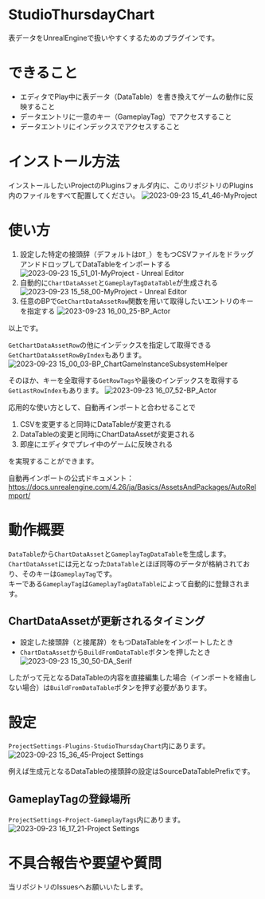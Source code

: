 # StudioThursdayChart
表データをUnrealEngineで扱いやすくするためのプラグインです。

# できること
* エディタでPlay中に表データ（DataTable）を書き換えてゲームの動作に反映すること
* データエントリに一意のキー（GameplayTag）でアクセスすること
* データエントリにインデックスでアクセスすること

# インストール方法
インストールしたいProjectのPluginsフォルダ内に、このリポジトリのPlugins内のファイルをすべて配置してください。
![2023-09-23 15_41_46-MyProject](https://github.com/AkihiroImada/StudioThursdayChart/assets/17783214/891b06e5-b9f2-45ab-ad58-0a93a791b626)

# 使い方
1. 設定した特定の接頭辞（デフォルトは```DT_```）をもつCSVファイルをドラッグアンドドロップしてDataTableをインポートする
![2023-09-23 15_51_01-MyProject - Unreal Editor](https://github.com/AkihiroImada/StudioThursdayChart/assets/17783214/7a3e5892-ab99-49ca-ad11-3a0faaaaefbd)
2. 自動的に```ChartDataAsset```と```GameplayTagDataTable```が生成される
![2023-09-23 15_58_00-MyProject - Unreal Editor](https://github.com/AkihiroImada/StudioThursdayChart/assets/17783214/5585c0ca-c9f0-4fd0-b5c4-1f7bef176b38)
3. 任意のBPで```GetChartDataAssetRow```関数を用いて取得したいエントリのキーを指定する
![2023-09-23 16_00_25-BP_Actor](https://github.com/AkihiroImada/StudioThursdayChart/assets/17783214/6c4b75c8-9959-40ec-87db-e96d6e28280e)

以上です。

```GetChartDataAssetRow```の他にインデックスを指定して取得できる```GetChartDataAssetRowByIndex```もあります。
![2023-09-23 15_00_03-BP_ChartGameInstanceSubsystemHelper](https://github.com/AkihiroImada/StudioThursdayChart/assets/17783214/c9471a19-fa9b-4064-b854-67aeeb2ed438)

そのほか、キーを全取得する```GetRowTags```や最後のインデックスを取得する```GetLastRowIndex```もあります。
![2023-09-23 16_07_52-BP_Actor](https://github.com/AkihiroImada/StudioThursdayChart/assets/17783214/1e84b76b-b63a-44b8-92e1-3795bd1a025b)

応用的な使い方として、自動再インポートと合わせることで
1. CSVを変更すると同時にDataTableが変更される
2. DataTableの変更と同時にChartDataAssetが変更される
3. 即座にエディタでプレイ中のゲームに反映される

を実現することができます。

自動再インポートの公式ドキュメント：
https://docs.unrealengine.com/4.26/ja/Basics/AssetsAndPackages/AutoReImport/

# 動作概要
```DataTable```から```ChartDataAsset```と```GameplayTagDataTable```を生成します。  
```ChartDataAsset```には元となった```DataTable```とほぼ同等のデータが格納されており、そのキーは```GameplayTag```です。  
キーである```GameplayTag```は```GameplayTagDataTable```によって自動的に登録されます。  

## ChartDataAssetが更新されるタイミング
* 設定した接頭辞（と接尾辞）をもつDataTableをインポートしたとき
* ```ChartDataAsset```から```BuildFromDataTable```ボタンを押したとき
![2023-09-23 15_30_50-DA_Serif](https://github.com/AkihiroImada/StudioThursdayChart/assets/17783214/6d3b3a06-7e10-4db0-af48-0101eb9bbc4a)

したがって元となるDataTableの内容を直接編集した場合（インポートを経由しない場合）は```BuildFromDataTable```ボタンを押す必要があります。

# 設定
```ProjectSettings-Plugins-StudioThursdayChart```内にあります。
![2023-09-23 15_36_45-Project Settings](https://github.com/AkihiroImada/StudioThursdayChart/assets/17783214/1fa50c3f-d6b0-464a-acc7-0adee92c59a1)

例えば生成元となるDataTableの接頭辞の設定はSourceDataTablePrefixです。

## GameplayTagの登録場所
```ProjectSettings-Project-GameplayTags```内にあります。
![2023-09-23 16_17_21-Project Settings](https://github.com/AkihiroImada/StudioThursdayChart/assets/17783214/d1ddac03-6049-40a4-8083-80b929de4785)

# 不具合報告や要望や質問
当リポジトリのIssuesへお願いいたします。
